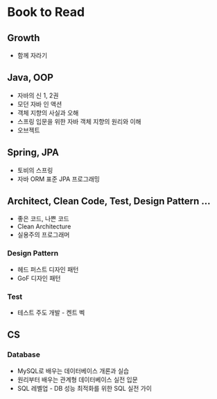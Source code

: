 # Book to Read

## Growth

- 함께 자라기

## Java, OOP

- 자바의 신 1, 2권
- 모던 자바 인 액션 
- 객체 지향의 사실과 오해
- 스프링 입문을 위한 자바 객체 지향의 원리와 이해
- 오브젝트 

## Spring, JPA

- 토비의 스프링
- 자바 ORM 표준 JPA 프로그래밍

## Architect, Clean Code, Test, Design Pattern ...

- 좋은 코드, 나쁜 코드
- Clean Architecture
- 실용주의 프로그래머

### Design Pattern

- 헤드 퍼스트 디자인 패턴
- GoF 디자인 패턴

### Test

- 테스트 주도 개발 - 켄트 벡

## CS

### Database

- MySQL로 배우는 데이터베이스 개론과 실습
- 원리부터 배우는 관계형 데이터베이스 실전 입문
- SQL 레벨업 - DB 성능 최적화를 위한 SQL 실전 가이


